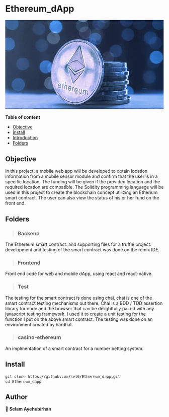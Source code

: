 # Ethereum_dApp

<p align="center">
     <img src="https://github.com/sel6/Ethereum_dApp/blob/main/ethereum.webp">
</p>

**Table of content**

- [Objective](#objective)
- [Install](#install)
- [Introduction](#Introduction)
- [Folders](#Folders)

## Objective

In this project, a mobile web app will be developed to obtain location information from a mobile sensor module and confirm that the user is in a specific location. The funding will be given if the provided location and the required location are compatible. The Solidity programming language will be used in this project to create the blockchain concept utilizing an Etherium smart contract. The user can also view the status of his or her fund on the front end.

## Folders

> ### Backend
The Ethereum smart contract. and supporting files for a truffle project. development and testing of the smart contract was done on the remix IDE.
> ### Frontend
Front end code for web and mobile dApp, using react and react-native.
> ### Test
The testing for the smart contract is done using chai, chai is one of the smart contract testing mechanisms out there. Chai is a BDD / TDD assertion library for node and the browser that can be delightfully paired with any javascript testing framework. I used it to create a unit testing for the function I put on the above smart contract. The testing was done on an environment created by hardhat.
> ### casino-ethereum
An implmentation of a smart contract for a number betting system.

## Install

```
git clone https://github.com/sel6/Ethereum_dapp.git
cd Ethereum_dapp
```

## Author

👤 **Selam Ayehubirhan**
